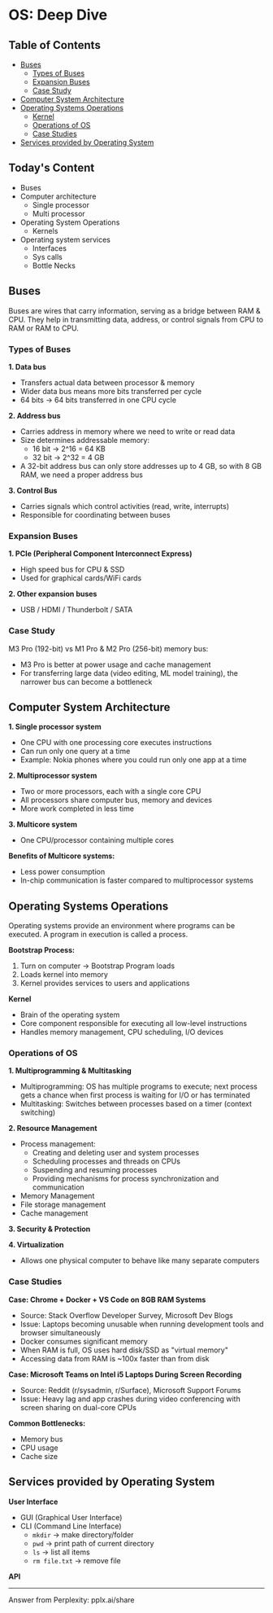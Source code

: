 # OS: Deep Dive

## Table of Contents
- [Buses](#buses)
  - [Types of Buses](#types-of-buses)
  - [Expansion Buses](#expansion-buses)
  - [Case Study](#case-study)
- [Computer System Architecture](#computer-system-architecture)
- [Operating Systems Operations](#operating-systems-operations)
  - [Kernel](#kernel)
  - [Operations of OS](#operations-of-os)
  - [Case Studies](#case-studies)
- [Services provided by Operating System](#services-provided-by-operating-system)

## Today's Content

- Buses
- Computer architecture
  - Single processor
  - Multi processor
- Operating System Operations
  - Kernels
- Operating system services
  - Interfaces
  - Sys calls
  - Bottle Necks

## Buses

Buses are wires that carry information, serving as a bridge between RAM & CPU. They help in transmitting data, address, or control signals from CPU to RAM or RAM to CPU.

### Types of Buses

**1. Data bus**
- Transfers actual data between processor & memory
- Wider data bus means more bits transferred per cycle
- 64 bits → 64 bits transferred in one CPU cycle

**2. Address bus**
- Carries address in memory where we need to write or read data
- Size determines addressable memory:
  - 16 bit → 2^16 = 64 KB
  - 32 bit → 2^32 = 4 GB
- A 32-bit address bus can only store addresses up to 4 GB, so with 8 GB RAM, we need a proper address bus

**3. Control Bus**
- Carries signals which control activities (read, write, interrupts)
- Responsible for coordinating between buses

### Expansion Buses

**1. PCIe (Peripheral Component Interconnect Express)**
- High speed bus for CPU & SSD
- Used for graphical cards/WiFi cards

**2. Other expansion buses**
- USB / HDMI / Thunderbolt / SATA

### Case Study

M3 Pro (192-bit) vs M1 Pro & M2 Pro (256-bit) memory bus:
- M3 Pro is better at power usage and cache management
- For transferring large data (video editing, ML model training), the narrower bus can become a bottleneck

## Computer System Architecture

**1. Single processor system**
- One CPU with one processing core executes instructions
- Can run only one query at a time
- Example: Nokia phones where you could run only one app at a time

**2. Multiprocessor system**
- Two or more processors, each with a single core CPU
- All processors share computer bus, memory and devices
- More work completed in less time

**3. Multicore system**
- One CPU/processor containing multiple cores

**Benefits of Multicore systems:**
- Less power consumption
- In-chip communication is faster compared to multiprocessor systems

## Operating Systems Operations

Operating systems provide an environment where programs can be executed. A program in execution is called a process.

**Bootstrap Process:**
1. Turn on computer → Bootstrap Program loads
2. Loads kernel into memory
3. Kernel provides services to users and applications

**Kernel**
- Brain of the operating system
- Core component responsible for executing all low-level instructions
- Handles memory management, CPU scheduling, I/O devices

### Operations of OS

**1. Multiprogramming & Multitasking**
- Multiprogramming: OS has multiple programs to execute; next process gets a chance when first process is waiting for I/O or has terminated
- Multitasking: Switches between processes based on a timer (context switching)

**2. Resource Management**
- Process management:
  - Creating and deleting user and system processes
  - Scheduling processes and threads on CPUs
  - Suspending and resuming processes
  - Providing mechanisms for process synchronization and communication
- Memory Management
- File storage management
- Cache management

**3. Security & Protection**

**4. Virtualization**
- Allows one physical computer to behave like many separate computers

### Case Studies

**Case: Chrome + Docker + VS Code on 8GB RAM Systems**
- Source: Stack Overflow Developer Survey, Microsoft Dev Blogs
- Issue: Laptops becoming unusable when running development tools and browser simultaneously
- Docker consumes significant memory
- When RAM is full, OS uses hard disk/SSD as "virtual memory"
- Accessing data from RAM is ~100x faster than from disk

**Case: Microsoft Teams on Intel i5 Laptops During Screen Recording**
- Source: Reddit (r/sysadmin, r/Surface), Microsoft Support Forums
- Issue: Heavy lag and app crashes during video conferencing with screen sharing on dual-core CPUs

**Common Bottlenecks:**
- Memory bus
- CPU usage
- Cache size

## Services provided by Operating System

**User Interface**
- GUI (Graphical User Interface)
- CLI (Command Line Interface)
  - `mkdir` → make directory/folder
  - `pwd` → print path of current directory
  - `ls` → list all items
  - `rm file.txt` → remove file

**API**

---
Answer from Perplexity: pplx.ai/share